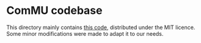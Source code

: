 # ComMU codebase

This directory mainly contains [this code](https://github.com/POZAlabs/ComMU-code/tree/master/commu), distributed under the MIT licence. Some minor modifications were made to adapt it to our needs.